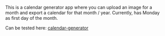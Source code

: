 This is a calendar generator app where you can upload an image for a month and export a calendar for that month / year.
Currently, has Monday as first day of the month. 

Can be tested here: [calendar-generator](https://saaratrix.github.io/calendar-generator/pages/)
